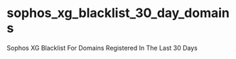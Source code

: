 # sophos_xg_blacklist_30_day_domains
Sophos XG Blacklist For Domains Registered In The Last 30 Days 

